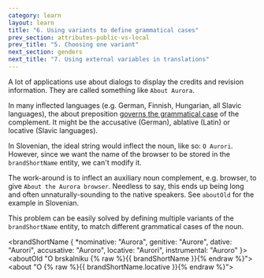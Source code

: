 ```yaml
---
category: learn
layout: learn
title: "6. Using variants to define grammatical cases"
prev_section: attributes-public-vs-local
prev_title: "5. Choosing one variant"
next_section: genders
next_title: "7. Using external variables in translations"
---
```


<section class="clearfix">
  <div class="left">
    <p>A lot of applications use about dialogs to display the credits and revision information. They are called something like <code>About Aurora</code>.</p>
    <p>In many inflected languages (e.g. German, Finnish, Hungarian, all Slavic languages), the about preposition <a href="http://en.wikipedia.org/wiki/Case_government">governs the grammatical case</a> of the complement. It might be the accusative (German), ablative (Latin) or locative (Slavic languages).</p>
    <p>In Slovenian, the ideal string would inflect the noun, like so: <code>O Aurori</code>. However, since we want the name of the browser to be stored in the <code class="entity">brandShortName</code> entity, we can't modify it.</p>
    <p>The work-around is to inflect an auxiliary noun complement, e.g. browser, to give <code>About the Aurora browser</code>. Needless to say, this ends up being long and often unnaturally-sounding to the native speakers. See <code class="entity">aboutOld</code> for the example in Slovenian.</p>
    <p>This problem can be easily solved by defining multiple variants of the <code class="entity">brandShortName</code> entity, to match different grammatical cases of the noun.</p>
  </div>
  <div class="right">
    <div class="editor sourceEditor height15"
      id="sourceEditor1"
      data-source="sourceEditor1"
      data-output="output1"
    >&lt;brandShortName {
  *nominative: "Aurora",
  genitive: "Aurore",
  dative: "Aurori",
  accusative: "Auroro",
  locative: "Aurori",
  instrumental: "Auroro"
}&gt;
&lt;aboutOld "O brskalniku {% raw %}{{ brandShortName }}{% endraw %}"&gt;
&lt;about "O {% raw %}{{ brandShortName.locative }}{% endraw %}"&gt;
    </div>
    <dl id="output1">
    </dl>
  </div>
</section>
